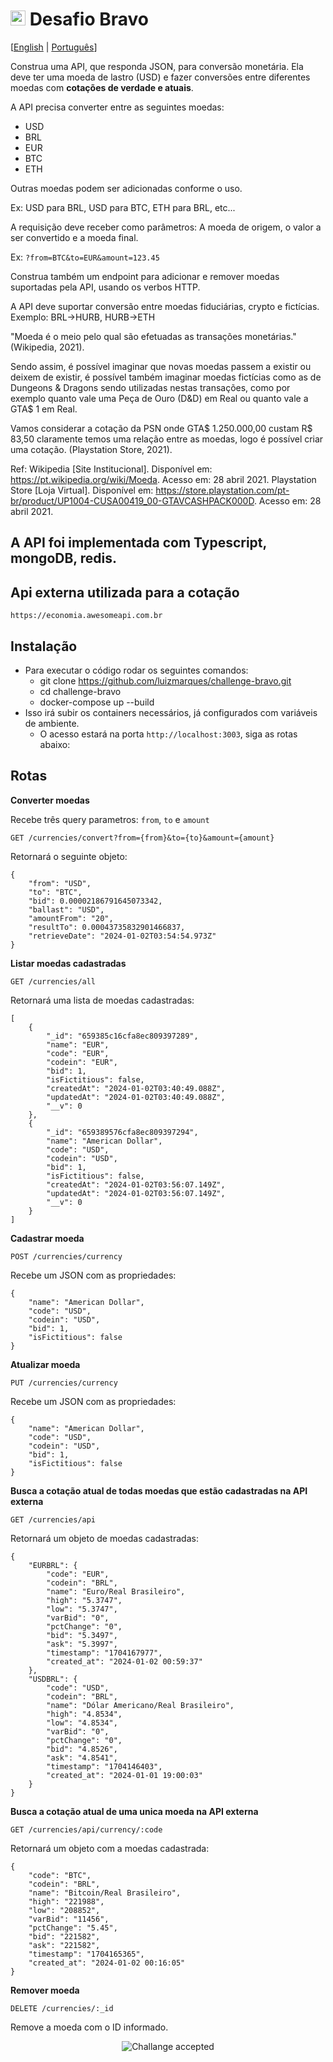 # <img src="https://avatars1.githubcurrencycontent.com/u/7063040?v=4&s=200.jpg" alt="Hurb" width="24" /> Desafio Bravo

[[English](README.md) | [Português](README.pt.md)]

Construa uma API, que responda JSON, para conversão monetária. Ela deve ter uma moeda de lastro (USD) e fazer conversões entre diferentes moedas com **cotações de verdade e atuais**.

A API precisa converter entre as seguintes moedas:

-   USD
-   BRL
-   EUR
-   BTC
-   ETH

Outras moedas podem ser adicionadas conforme o uso.

Ex: USD para BRL, USD para BTC, ETH para BRL, etc...

A requisição deve receber como parâmetros: A moeda de origem, o valor a ser convertido e a moeda final.

Ex: `?from=BTC&to=EUR&amount=123.45`

Construa também um endpoint para adicionar e remover moedas suportadas pela API, usando os verbos HTTP.

A API deve suportar conversão entre moedas fiduciárias, crypto e fictícias. Exemplo: BRL->HURB, HURB->ETH

"Moeda é o meio pelo qual são efetuadas as transações monetárias." (Wikipedia, 2021).

Sendo assim, é possível imaginar que novas moedas passem a existir ou deixem de existir, é possível também imaginar moedas fictícias como as de Dungeons & Dragons sendo utilizadas nestas transações, como por exemplo quanto vale uma Peça de Ouro (D&D) em Real ou quanto vale a GTA$ 1 em Real.

Vamos considerar a cotação da PSN onde GTA$ 1.250.000,00 custam R$ 83,50 claramente temos uma relação entre as moedas, logo é possível criar uma cotação. (Playstation Store, 2021).

Ref:
Wikipedia [Site Institucional]. Disponível em: <https://pt.wikipedia.org/wiki/Moeda>. Acesso em: 28 abril 2021.
Playstation Store [Loja Virtual]. Disponível em: <https://store.playstation.com/pt-br/product/UP1004-CUSA00419_00-GTAVCASHPACK000D>. Acesso em: 28 abril 2021.

## A API foi implementada com Typescript, mongoDB, redis.

## Api externa utilizada para a cotação

```
https://economia.awesomeapi.com.br

```

## Instalação

-   Para executar o código rodar os seguintes comandos:
    -   git clone https://github.com/luizmarques/challenge-bravo.git
    -   cd challenge-bravo
    -   docker-compose up --build
-   Isso irá subir os containers necessários, já configurados com variáveis de ambiente.
	- O acesso estará na porta ``http://localhost:3003``, siga as rotas abaixo:


## Rotas
**Converter moedas**  

Recebe três query parametros: ``from``, ``to`` e ``amount``

``GET /currencies/convert?from={from}&to={to}&amount={amount}``

Retornará o seguinte objeto:

```
{
	"from": "USD",
	"to": "BTC",
	"bid": 0.00002186791645073342,
	"ballast": "USD",
	"amountFrom": "20",
	"resultTo": 0.00043735832901466837,
	"retrieveDate": "2024-01-02T03:54:54.973Z"
}

```

**Listar moedas cadastradas**

``GET /currencies/all``

Retornará uma lista de moedas cadastradas:

```
[
	{
		"_id": "659385c16cfa8ec809397289",
		"name": "EUR",
		"code": "EUR",
		"codein": "EUR",
		"bid": 1,
		"isFictitious": false,
		"createdAt": "2024-01-02T03:40:49.088Z",
		"updatedAt": "2024-01-02T03:40:49.088Z",
		"__v": 0
	},
	{
		"_id": "659389576cfa8ec809397294",
		"name": "American Dollar",
		"code": "USD",
		"codein": "USD",
		"bid": 1,
		"isFictitious": false,
		"createdAt": "2024-01-02T03:56:07.149Z",
		"updatedAt": "2024-01-02T03:56:07.149Z",
		"__v": 0
	}
]
```

**Cadastrar moeda**

``POST /currencies/currency``

Recebe um JSON com as propriedades:
```
{
	"name": "American Dollar",
	"code": "USD",
	"codein": "USD",
	"bid": 1,
	"isFictitious": false
}
```

**Atualizar moeda**

``PUT /currencies/currency``

Recebe um JSON com as propriedades:
```
{
	"name": "American Dollar",
	"code": "USD",
	"codein": "USD",
	"bid": 1,
	"isFictitious": false
}
```

**Busca a cotação atual de todas moedas que estão cadastradas na API externa**

``GET /currencies/api``

Retornará um objeto de moedas cadastradas:
```
{
	"EURBRL": {
		"code": "EUR",
		"codein": "BRL",
		"name": "Euro/Real Brasileiro",
		"high": "5.3747",
		"low": "5.3747",
		"varBid": "0",
		"pctChange": "0",
		"bid": "5.3497",
		"ask": "5.3997",
		"timestamp": "1704167977",
		"created_at": "2024-01-02 00:59:37"
	},
	"USDBRL": {
		"code": "USD",
		"codein": "BRL",
		"name": "Dólar Americano/Real Brasileiro",
		"high": "4.8534",
		"low": "4.8534",
		"varBid": "0",
		"pctChange": "0",
		"bid": "4.8526",
		"ask": "4.8541",
		"timestamp": "1704146403",
		"created_at": "2024-01-01 19:00:03"
	}
}
```

**Busca a cotação atual de uma unica moeda na API externa**

``GET /currencies/api/currency/:code``

Retornará um objeto com a  moedas cadastrada:
```
{
	"code": "BTC",
	"codein": "BRL",
	"name": "Bitcoin/Real Brasileiro",
	"high": "221988",
	"low": "208852",
	"varBid": "11456",
	"pctChange": "5.45",
	"bid": "221582",
	"ask": "221582",
	"timestamp": "1704165365",
	"created_at": "2024-01-02 00:16:05"
}
```

**Remover moeda**

``DELETE /currencies/:_id``

Remove a moeda com o ID informado.

<p align="center">
  <img src="ca.jpg" alt="Challange accepted" />
</p>
